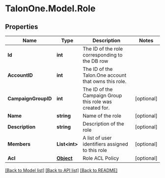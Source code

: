 
# TalonOne.Model.Role

## Properties

Name | Type | Description | Notes
------------ | ------------- | ------------- | -------------
**Id** | **int** | The ID of the role corresponding to the DB row | 
**AccountID** | **int** | The ID of the Talon.One account that owns this role. | 
**CampaignGroupID** | **int** | The ID of the Campaign Group this role was created for. | [optional] 
**Name** | **string** | Name of the role | [optional] 
**Description** | **string** | Description of the role | [optional] 
**Members** | **List&lt;int&gt;** | A list of user identifiers assigned to this role | [optional] 
**Acl** | [**Object**](.md) | Role ACL Policy | [optional] 

[[Back to Model list]](../README.md#documentation-for-models)
[[Back to API list]](../README.md#documentation-for-api-endpoints)
[[Back to README]](../README.md)


